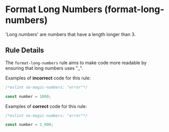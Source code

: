 # Format Long Numbers (format-long-numbers)

'Long numbers' are numbers that have a length longer than 3. 

## Rule Details

The `format-long-numbers` rule aims to make code more readable by ensuring that long numbers uses "_".

Examples of **incorrect** code for this rule:

```js
/*eslint no-magic-numbers: "error"*/

const number = 1000;
```

Examples of **correct** code for this rule:

```js
/*eslint no-magic-numbers: "error"*/

const number = 1_000;
```
